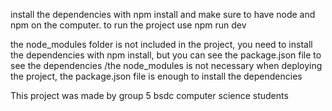 install the dependencies with npm install and make sure to have node and npm on the computer. to run the project use npm run dev

the node_modules folder is not included in the project, you need to install the dependencies with npm install, but you can see the package.json file to see the dependencies
/the node_modules is not necessary when deploying the project, the package.json file is enough to install the dependencies

This project was made by group 5 bsdc computer science students
```